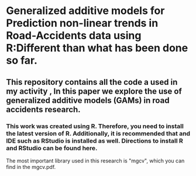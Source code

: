 # Generalized additive models for Prediction non-linear trends in Road-Accidents data using R:Different than what has been done so far.
## This repository contains all the code a used in my activity ,  In this paper we explore the use of generalized additive models (GAMs) in road  accidents research.
### This work was created using R. Therefore, you need to install the latest version of R. Additionally, it is recommended that and IDE such as RStudio is installed as well. Directions to install R and RStudio can be found here.
The most important library used in this research is "mgcv", which you can find in the mgcv.pdf.
